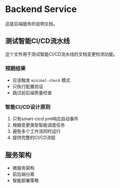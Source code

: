 # Backend Service

这是后端服务的说明文档。

## 测试智能CI/CD流水线

这个文件用于测试智能CI/CD流水线的文档变更检测功能。

### 预期结果
- 应该触发 `minimal-check` 模式
- 只执行配置验证
- 跳过前后端质量检查

### 智能CI/CD设计原则
1. 只有smart-cicd.yml响应自动事件
2. 根据变更类型智能调度任务
3. 避免多个工作流同时运行
4. 提供完整的CI/CD流程

## 服务架构

- 微服务架构
- 前后端分离
- 智能部署策略
